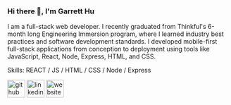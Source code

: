 ### Hi there 👋, I'm Garrett Hu
I am a full-stack web developer. I recently graduated from Thinkful's 6-month long Engineering Immersion program, where I learned industry best practices and software development standards. I developed mobile-first full-stack applications from conception to deployment using tools like JavaScript, React, Node, Express, HTML, and CSS.

Skills: REACT / JS / HTML / CSS / Node / Express

[<img src='https://cdn.jsdelivr.net/npm/simple-icons@3.0.1/icons/github.svg' alt='github' height='40'>](https://github.com/GarrettHu1)  [<img src='https://cdn.jsdelivr.net/npm/simple-icons@3.0.1/icons/linkedin.svg' alt='linkedin' height='40'>](https://www.linkedin.com/in/https://www.linkedin.com/in/garretthu1//)  [<img src='https://cdn.jsdelivr.net/npm/simple-icons@3.0.1/icons/icloud.svg' alt='website' height='40'>](https://garretthu1.github.io/Porfolio-Website/)  

